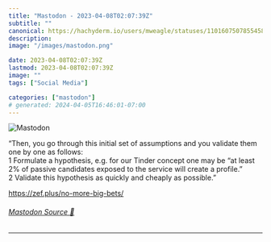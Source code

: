 ```yaml
---
title: "Mastodon - 2023-04-08T02:07:39Z"
subtitle: ""
canonical: https://hachyderm.io/users/mweagle/statuses/110160750785545861
description:
image: "/images/mastodon.png"

date: 2023-04-08T02:07:39Z
lastmod: 2023-04-08T02:07:39Z
image: ""
tags: ["Social Media"]

categories: ["mastodon"]
# generated: 2024-04-05T16:46:01-07:00
---
```

![Mastodon](/images/mastodon.png)

<p>“Then, you go through this initial set of assumptions and you validate them one by one as follows:<br />	1	Formulate a hypothesis, e.g. for our Tinder concept one may be “at least 2% of passive candidates exposed to the service will create a profile.”<br />	2	Validate this hypothesis as quickly and cheaply as possible.”</p><p><a href="https://zef.plus/no-more-big-bets/" target="_blank" rel="nofollow noopener noreferrer" translate="no"><span class="invisible">https://</span><span class="">zef.plus/no-more-big-bets/</span><span class="invisible"></span></a></p>


###### [Mastodon Source 🐘](https://hachyderm.io/@mweagle/110160750785545861)

___
